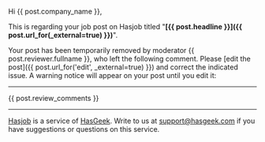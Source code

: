 Hi {{ post.company_name }},

This is regarding your job post on Hasjob titled "**[{{ post.headline }}]({{ post.url_for(_external=true) }})**".

Your post has been temporarily removed by moderator {{ post.reviewer.fullname }}, who left the following comment. Please [edit the post]({{ post.url_for('edit', _external=true) }}) and correct the indicated issue. A warning notice will appear on your post until you edit it:

-----

{{ post.review_comments }}

-----

[Hasjob][jb] is a service of [HasGeek][hg]. Write to us at support@hasgeek.com if you have suggestions or questions on this service.

[jb]: https://hasjob.co/
[hg]: https://hasgeek.com/
